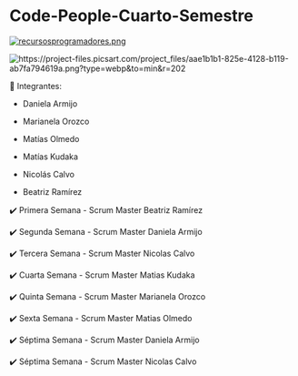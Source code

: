 # Code-People-Cuarto-Semestre

[![recursosprogramadores.png](https://i.postimg.cc/Wzp7m3Cb/recursosprogramadores.png)](https://postimg.cc/tZfPpX9L)


![https://project-files.picsart.com/project_files/aae1b1b1-825e-4128-b119-ab7fa794619a.png?type=webp&to=min&r=202
](https://project-files.picsart.com/project_files/aae1b1b1-825e-4128-b119-ab7fa794619a.png?type=webp&to=min&r=202)


:pushpin: Integrantes:

- Daniela Armijo
  
- Marianela Orozco

- Matías Olmedo

- Matías Kudaka

- Nicolás Calvo

- Beatriz Ramírez



:heavy_check_mark: Primera Semana - Scrum Master Beatriz Ramírez

:heavy_check_mark: Segunda Semana - Scrum Master Daniela Armijo

:heavy_check_mark: Tercera Semana - Scrum Master Nicolas Calvo

:heavy_check_mark: Cuarta Semana - Scrum Master Matias Kudaka

:heavy_check_mark: Quinta Semana - Scrum Master Marianela Orozco

:heavy_check_mark: Sexta Semana - Scrum Master Matias Olmedo

:heavy_check_mark: Séptima Semana - Scrum Master Daniela Armijo

:heavy_check_mark: Séptima Semana - Scrum Master Nicolas Calvo
